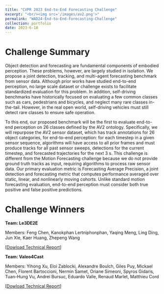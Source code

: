 ```yaml
---
title: "CVPR 2023 End-to-End Forecasting Challenge"
excerpt: "<br/><img src='/images/av2.png'>"
permalink: "WAD24-End-to-End-Forecasting-Challenge"
collection: portfolio
date: 2023-6-18
---
```


# Challenge Summary
Object detection and forecasting are fundamental components of embodied perception. These problems, however, are largely studied in isolation. We propose a joint detection, tracking, and multi-agent forecasting benchmark from sensor data. Although prior works have studied end-to-end perception, no large scale dataset or challenge exists to facilitate standardized evaluation for this problem. In addition, self-driving benchmarks have historically focused on evaluating a few common classes such as cars, pedestrians and bicycles, and neglect many rare classes in-the-tail. However, in the real open world, self-driving vehicles must still detect rare classes to ensure safe operation.

To this end, our proposed benchmark will be the first to evaluate end-to-end perception on 26 classes defined by the AV2 ontology. Specifically, we will repurpose the AV2 sensor dataset, which has track annotations for 26 object categories, for end-to-end perception: for each timestep in a given sensor sequence, algorithms will have access to all prior frames and must produce tracks for all past sensor sweeps, detections for the current timestep, and forecasted trajectories for the next 3 s. This challenge is different from the Motion Forecasting challenge because we do not provide ground truth tracks as input, requiring algorithms to process raw sensor data. Our primary evaluation metric is Forecasting Average Precision, a joint detection and forecasting metric that computes performance averaged over static, linear, and nonlinearly moving cohorts. Unlike standard motion forecasting evaluation, end-to-end perception must consider both true positive and false positive predictions.

# Challenge Winners
**Team: Le3DE2E**

Members: Feng Chen, Kanokphan Lertniphonphan, Yaqing Meng, Ling Ding, Jun Xie, Kaer Huang, Zhepeng Wang


[[Dowload Technical Report](https://neeharperi.com/files/le3de2e_techreport_cvprw24.pdf)]

**Team: Valeo4Cast**

Members: Yihong Xu, Eloi Zablocki, Alexandre Boulch, Giles Puy, Mickael Chen, Florent Bartoccioni, Nermin Samet, Oriane Simeoni, Spyros Gidaris, Tuan-Hung Vu, Andrei Bursuc, Eduardo Valle, Renaud Marlet, Matthieu Cord

[[Dowload Technical Report](https://neeharperi.com/files/valeo4cast_techreport_cvprw24.pdf)]
